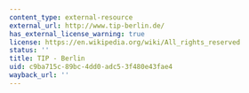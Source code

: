```yaml
---
content_type: external-resource
external_url: http://www.tip-berlin.de/
has_external_license_warning: true
license: https://en.wikipedia.org/wiki/All_rights_reserved
status: ''
title: TIP - Berlin
uid: c9ba715c-89bc-4dd0-adc5-3f480e43fae4
wayback_url: ''
---
```

